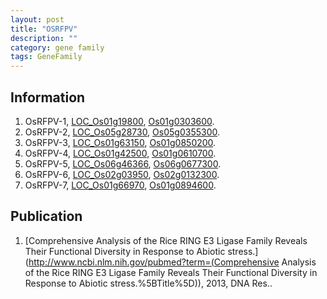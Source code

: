 ```yaml
---
layout: post
title: "OSRFPV"
description: ""
category: gene family
tags: GeneFamily
---
```


## Information
1. OsRFPV-1, [LOC_Os01g19800](http://rice.plantbiology.msu.edu/cgi-bin/ORF_infopage.cgi?orf=LOC_Os01g19800), [Os01g0303600](http://rapdb.dna.affrc.go.jp/viewer/gbrowse_details/irgsp1?name=Os01g0303600).
2. OsRFPV-2, [LOC_Os05g28730](http://rice.plantbiology.msu.edu/cgi-bin/ORF_infopage.cgi?orf=LOC_Os05g28730), [Os05g0355300](http://rapdb.dna.affrc.go.jp/viewer/gbrowse_details/irgsp1?name=Os05g0355300).
3. OsRFPV-3, [LOC_Os01g63150](http://rice.plantbiology.msu.edu/cgi-bin/ORF_infopage.cgi?orf=LOC_Os01g63150), [Os01g0850200](http://rapdb.dna.affrc.go.jp/viewer/gbrowse_details/irgsp1?name=Os01g0850200).
4. OsRFPV-4, [LOC_Os01g42500](http://rice.plantbiology.msu.edu/cgi-bin/ORF_infopage.cgi?orf=LOC_Os01g42500), [Os01g0610700](http://rapdb.dna.affrc.go.jp/viewer/gbrowse_details/irgsp1?name=Os01g0610700).
5. OsRFPV-5, [LOC_Os06g46366](http://rice.plantbiology.msu.edu/cgi-bin/ORF_infopage.cgi?orf=LOC_Os06g46366), [Os06g0677300](http://rapdb.dna.affrc.go.jp/viewer/gbrowse_details/irgsp1?name=Os06g0677300).
6. OsRFPV-6, [LOC_Os02g03950](http://rice.plantbiology.msu.edu/cgi-bin/ORF_infopage.cgi?orf=LOC_Os02g03950), [Os02g0132300](http://rapdb.dna.affrc.go.jp/viewer/gbrowse_details/irgsp1?name=Os02g0132300).
7. OsRFPV-7, [LOC_Os01g66970](http://rice.plantbiology.msu.edu/cgi-bin/ORF_infopage.cgi?orf=LOC_Os01g66970), [Os01g0894600](http://rapdb.dna.affrc.go.jp/viewer/gbrowse_details/irgsp1?name=Os01g0894600).

## Publication
1. [Comprehensive Analysis of the Rice RING E3 Ligase Family Reveals Their Functional Diversity in Response to Abiotic stress.](http://www.ncbi.nlm.nih.gov/pubmed?term=(Comprehensive Analysis of the Rice RING E3 Ligase Family Reveals Their Functional Diversity in Response to Abiotic stress.%5BTitle%5D)), 2013, DNA Res..


